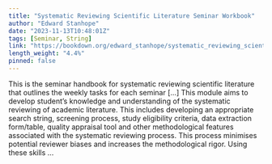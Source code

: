 ```yaml
---
title: "Systematic Reviewing Scientific Literature Seminar Workbook"
author: "Edward Stanhope"
date: "2023-11-13T10:48:01Z"
tags: [Seminar, String]
link: "https://bookdown.org/edward_stanhope/systematic_reviewing_scientific_literature/"
length_weight: "4.4%"
pinned: false
---
```


This is the seminar handbook for systematic reviewing scientific literature that outlines the weekly tasks for each seminar [...] This module aims to develop student’s knowledge and understanding of the systematic reviewing of academic literature. This includes developing an appropriate search string, screening process, study eligibility criteria, data extraction form/table, quality appraisal tool and other methodological features associated with the systematic reviewing process. This process minimises potential reviewer biases and increases the methodological rigor. Using these skills ...
